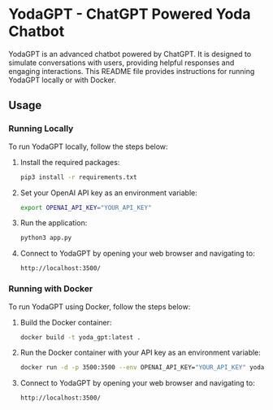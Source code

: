 # YodaGPT - ChatGPT Powered Yoda Chatbot

YodaGPT is an advanced chatbot powered by ChatGPT. It is designed to simulate conversations with users, providing helpful responses and engaging interactions. This README file provides instructions for running YodaGPT locally or with Docker.

## Usage

### Running Locally 

To run YodaGPT locally, follow the steps below:

1. Install the required packages:
   ```bash
   pip3 install -r requirements.txt
   ```

2. Set your OpenAI API key as an environment variable:
   ```bash
   export OPENAI_API_KEY="YOUR_API_KEY"
   ```

3. Run the application:
   ```bash
   python3 app.py
   ```

4. Connect to YodaGPT by opening your web browser and navigating to:
   ```
   http://localhost:3500/
   ```

### Running with Docker

To run YodaGPT using Docker, follow the steps below:

1. Build the Docker container:
   ```bash
   docker build -t yoda_gpt:latest .
   ```

2. Run the Docker container with your API key as an environment variable:
   ```bash
   docker run -d -p 3500:3500 --env OPENAI_API_KEY="YOUR_API_KEY" yoda_gpt:latest
   ```

3. Connect to YodaGPT by opening your web browser and navigating to:
   ```
   http://localhost:3500/
   ```
